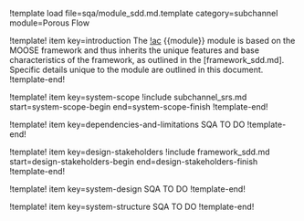 !template load file=sqa/module_sdd.md.template category=subchannel module=Porous Flow

!template! item key=introduction
The [!ac](MOOSE) {{module}} module is based on the MOOSE framework and thus inherits
the unique features and base characteristics of the framework, as outlined in the [framework_sdd.md].
Specific details unique to the module are outlined in this document.
!template-end!

!template! item key=system-scope
!include subchannel_srs.md start=system-scope-begin end=system-scope-finish
!template-end!

!template! item key=dependencies-and-limitations
SQA TO DO
!template-end!

!template! item key=design-stakeholders
!include framework_sdd.md start=design-stakeholders-begin end=design-stakeholders-finish
!template-end!

!template! item key=system-design
SQA TO DO
!template-end!

!template! item key=system-structure
SQA TO DO
!template-end!
